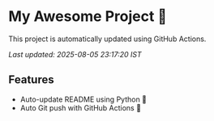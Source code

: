 # My Awesome Project 🚀

This project is automatically updated using GitHub Actions.

_Last updated: 2025-08-05 23:17:20 IST_

## Features
- Auto-update README using Python 🐍
- Auto Git push with GitHub Actions 🤖
